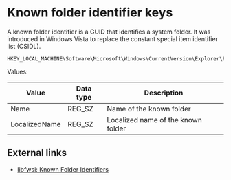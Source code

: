 # Known folder identifier keys

A known folder identifier is a GUID that identifies a system folder. It was
introduced in Windows Vista to replace the constant special item identifier list
(CSIDL).

```
HKEY_LOCAL_MACHINE\Software\Microsoft\Windows\CurrentVersion\Explorer\FolderDescriptions
```

Values:

Value | Data type | Description
--- | --- | ---
Name | REG_SZ | Name of the known folder
LocalizedName | REG_SZ | Localized name of the known folder

## External links

* [libfwsi: Known Folder Identifiers](https://github.com/libyal/libfwsi/wiki/Known-Folder-Identifiers)


